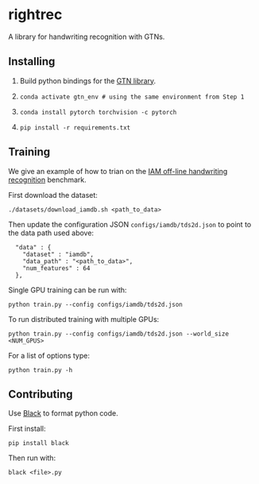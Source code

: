 # rightrec

A library for handwriting recognition with GTNs.

## Installing

1. Build python bindings for the [GTN library](https://github.com/fairinternal/gtn#using-python-bindings).

2. `conda activate gtn_env # using the same environment from Step 1`

3. `conda install pytorch torchvision -c pytorch`

4. `pip install -r requirements.txt`

## Training

We give an example of how to trian on the [IAM off-line handwriting recognition](http://www.fki.inf.unibe.ch/databases/iam-handwriting-database)
benchmark.

First download the dataset:
```
./datasets/download_iamdb.sh <path_to_data>
```

Then update the configuration JSON `configs/iamdb/tds2d.json` to point to the
data path used above:
```
  "data" : {
    "dataset" : "iamdb",
    "data_path" : "<path_to_data>",
    "num_features" : 64
  },
```

Single GPU training can be run with:
```
python train.py --config configs/iamdb/tds2d.json
```

To run distributed training with multiple GPUs:
```
python train.py --config configs/iamdb/tds2d.json --world_size <NUM_GPUS>
```

For a list of options type:
```
python train.py -h
```

## Contributing

Use [Black](https://github.com/psf/black) to format python code.

First install:

```
pip install black
```

Then run with:

```
black <file>.py
```
